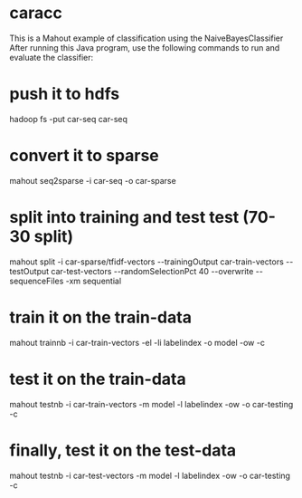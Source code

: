 caracc
======

This is a Mahout example of classification using the NaiveBayesClassifier
After running this Java program, use the following commands to run and evaluate the classifier:


# push it to hdfs
hadoop fs -put car-seq car-seq

# convert it to sparse
mahout seq2sparse -i car-seq -o car-sparse

# split into training and test test (70-30 split)
mahout split -i car-sparse/tfidf-vectors --trainingOutput car-train-vectors --testOutput car-test-vectors --randomSelectionPct 40 --overwrite --sequenceFiles -xm sequential


# train it on the train-data
mahout trainnb -i car-train-vectors -el -li labelindex -o model -ow -c

# test it on the train-data
mahout testnb -i car-train-vectors -m model -l labelindex -ow -o car-testing -c

# finally, test it on the test-data
mahout testnb -i car-test-vectors -m model -l labelindex -ow -o car-testing -c
